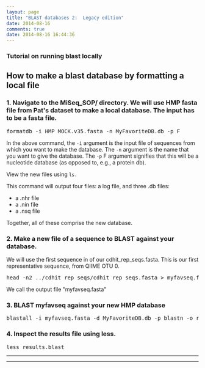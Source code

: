 ```yaml
---
layout: page
title: "BLAST databases 2:  Legacy edition"
date: 2014-08-16
comments: true
date: 2014-08-16 16:44:36
---
```


<h3 id="tutorial-on-running-blast-locally">Tutorial on running blast locally</h3>
<h2 id="how-to-make-a-blast-database-by-formatting-a-local-file">How to make a blast database by formatting a local file</h2>
<h3 id="1-navigate-to-the-miseq_sop-directory-we-will-use-hmp-fasta-file-from-pat-s-dataset-to-make-a-local-database-the-input-has-to-be-a-fasta-file-">1.  Navigate to the MiSeq_SOP/ directory.  We will use HMP fasta file from Pat's dataset to make a local database.  The input has to be a fasta file.</h3>
<pre class="editor-colors lang-text"><div class="line"><span class="text plain"><span class="meta paragraph text"><span>formatdb&nbsp;-i&nbsp;HMP_MOCK.v35.fasta&nbsp;-n&nbsp;MyFavoriteDB.db&nbsp;-p&nbsp;F</span></span></span></div></pre><p>In the above command, the <code>-i</code> argument is the input file of sequences from which you want to make the database.  The <code>-n</code> argument is the name that you want to give the database.  The <code>-p</code> F argument signifies that this will be a nucleotide database (as opposed to, e.g., a protein db).</p>
<p>View the new files using <code>ls.</code></p>
<p>This command will output four files: a log file, and three .db files:</p>
<ul>
<li>a .nhr file</li>
<li>a .nin file</li>
<li>a .nsq file</li>
</ul>
<p>Together, all of these comprise the new database.</p>
<h3 id="2-make-a-new-file-of-a-sequence-to-blast-against-your-database-">2.  Make a new file of a sequence to BLAST against your database.</h3>
<p> We will use the first sequence in of our cdhit_rep_seqs.fasta.  This is our first representative sequence, from QIIME OTU 0.</p>
<pre class="editor-colors lang-text"><div class="line"><span class="text plain"><span class="meta paragraph text"><span>head&nbsp;-n2&nbsp;../cdhit_rep_seqs/cdhit_rep_seqs.fasta&nbsp;&gt;&nbsp;myfavseq.fasta</span></span></span></div></pre><p>We call the output file "myfavseq.fasta"</p>
<h3 id="3-blast-myfavseq-against-your-new-hmp-database">3.  BLAST myfavseq against your new HMP database</h3>
<pre class="editor-colors lang-text"><div class="line"><span class="text plain"><span class="meta paragraph text"><span>blastall&nbsp;-i&nbsp;myfavseq.fasta&nbsp;-d&nbsp;MyFavoriteDB.db&nbsp;-p&nbsp;blastn&nbsp;-o&nbsp;results.blast</span></span></span></div></pre><h3 id="4-inspect-the-results-file-using-less-">4.  Inspect the results file using less.</h3>
<pre class="editor-colors lang-text"><div class="line"><span class="text plain"><span class="meta paragraph text"><span>less&nbsp;results.blast</span></span></span></div></pre>

-----------------------------------------------
-----------------------------------------------
